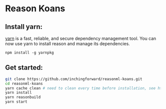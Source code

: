 # Reason Koans

## Install yarn:

[yarn](https://yarnpkg.com/) is a fast, reliable, and secure dependency management tool. You can now use yarn to install reason and manage its dependencies.

```
npm install -g yarnpkg
```

## Get started: 
```sh
git clone https://github.com/inchingforward/reasonml-koans.git
cd reasonml-koans
yarn cache clean # need to clean every time before installation, see https://github.com/yarnpkg/yarn/issues/480
yarn install
yarn reasonbuild
yarn start
```
